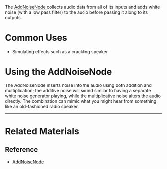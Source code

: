 The [ AddNoiseNode ](../../../../code_reference/class_reference/addnoisenode.md) collects audio data from all of its inputs and adds white noise (with a low pass filter) to the audio before passing it along to its outputs.

 # Common Uses

- Simulating effects such as a crackling speaker

 # Using the AddNoiseNode

The AddNoiseNode inserts noise into the audio using both addition and multiplication; the additive noise will sound similar to having a separate white noise generator playing, while the multiplicative noise alters the audio directly. The combination can mimic what you might hear from something like an old-fashioned radio speaker.

---
 # Related Materials

 ## Reference

- [ AddNoiseNode ](../../../../code_reference/class_reference/addnoisenode.md) 

 